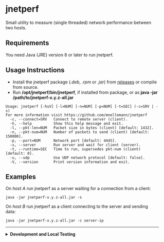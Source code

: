 # jnetperf

Small utility to measure (single threaded) network performance between two hosts.

## Requirements

You need Java (JRE) version 8 or later to run jnetperf.

## Usage Instructions

- Install the jnetperf package (*.deb*, *.rpm* or *.jar*) from [releases](https://github.com/mnellemann/jnetperf/releases) or compile from source.
- Run **/opt/jnetperf/bin/jnetperf**, if installed from package, or as **java -jar /path/to/jnetperf-x.y.z-all.jar**

```shell
Usage: jnetperf [-huV] [-l=NUM] [-n=NUM] [-p=NUM] [-t=SEC] (-c=SRV | -s)
For more information visit https://github.com/mnellemann/jnetperf
  -c, --connect=SRV   Connect to remote server (client).
  -h, --help          Show this help message and exit.
  -l, --pkt-len=NUM   Packet size in bytes (client) [default: 1432].
  -n, --pkt-num=NUM   Number of packets to send (client) [default: 150000].
  -p, --port=NUM      Network port [default: 4445].
  -s, --server        Run server and wait for client (server).
  -t, --runtime=SEC   Time to run, supersedes pkt-num (client) [default: 0].
  -u, --udp           Use UDP network protocol [default: false].
  -V, --version       Print version information and exit.
```


## Examples

On *host A* run jnetperf as a server waiting for a connection from a client:

```shell
java -jar jnetperf-x.y.z-all.jar -s
```

On *host B* run jnetperf as a client connecting to the server and sending data:

```shell
java -jar jnetperf-x.y.z-all.jar -c server-ip
```

-----

<details closed>
  <summary><B>Development and Local Testing</B></summary>

## Development Information

You need Java (JDK) version 8 or later to build jnetperf.


### Build & Test

Use the gradle build tool, which will download all required dependencies:

```shell
./gradlew clean build
```
</details>
